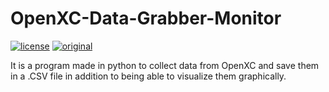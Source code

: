 # OpenXC-Data-Grabber-Monitor

[![license](https://img.shields.io/badge/license-MIT-green.svg)](https://github.com/gdaguilarc/indecision-app/master/LICENSE) [![original](https://img.shields.io/badge/status-dev-blue.svg)]()

It is a program made in python to collect data from OpenXC and save them in a .CSV file in addition to being able to visualize them graphically.
